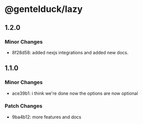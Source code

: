 # @gentelduck/lazy

## 1.2.0

### Minor Changes

- 8f28d58: added nexjs integrations and added new docs.

## 1.1.0

### Minor Changes

- ace39b1: i think we're done now the options are now optional

### Patch Changes

- 9ba4b12: more features and docs
